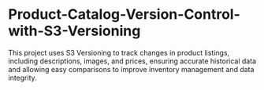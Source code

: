 # Product-Catalog-Version-Control-with-S3-Versioning
This project uses S3 Versioning to track changes in product listings, including descriptions, images, and prices, ensuring accurate historical data and allowing easy comparisons to improve inventory management and data integrity.
